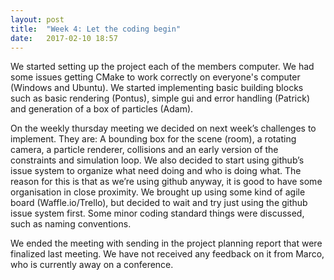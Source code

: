 ```yaml
---
layout: post
title:  "Week 4: Let the coding begin"
date:   2017-02-10 18:57
---
```


We started setting up the project each of the members computer. We had some issues 
getting CMake to work correctly on everyone's computer (Windows and Ubuntu). 
We started implementing basic building blocks such as basic rendering (Pontus), 
simple gui and error handling (Patrick) and generation of a box of particles (Adam). 

On the weekly thursday meeting we decided on next week’s challenges to implement. 
They are: A bounding box for the scene (room), a rotating camera, a particle renderer, 
collisions and an early version of the constraints and simulation loop. We also 
decided to start using github’s issue system to organize what need doing and who 
is doing what. The reason for this is that as we’re using github anyway, it is 
good to have some organisation in close proximity. We brought up using some kind 
of agile board (Waffle.io/Trello), but decided to wait and try just using the github 
issue system first. Some minor coding standard things were discussed, such as naming conventions.

We ended the meeting with sending in the project planning report that were finalized 
last meeting. We have not received any feedback on it from Marco, who is currently away on a conference.
